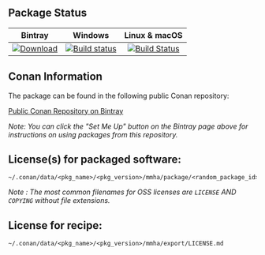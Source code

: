 ## Package Status

| Bintray | Windows | Linux & macOS |
|:--------:|:---------:|:-----------------:|
|[![Download](https://api.bintray.com/packages/mmha/public-conan/package_name%3Ammha/images/download.svg) ](https://bintray.com/mmha/public-conan/package_name%3Ammha/_latestVersion)|[![Build status](https://ci.appveyor.com/api/projects/status/github/mmha/conan-package_name?svg=true)](https://ci.appveyor.com/project/mmha/conan-package_name)|[![Build Status](https://travis-ci.com/mmha/conan-package_name.svg)](https://travis-ci.com/mmha/conan-package_name)|

## Conan Information

The package can be found in the following public Conan repository:

[Public Conan Repository on Bintray](https://bintray.com/mmha/public-conan)

*Note: You can click the "Set Me Up" button on the Bintray page above for instructions on using packages from this repository.*

## License(s) for packaged software:

    ~/.conan/data/<pkg_name>/<pkg_version>/mmha/package/<random_package_id>/licenses/<pkg_name>/<LICENSE_FILES_HERE>

*Note :   The most common filenames for OSS licenses are `LICENSE` AND `COPYING` without file extensions.*

## License for recipe:

    ~/.conan/data/<pkg_name>/<pkg_version>/mmha/export/LICENSE.md
